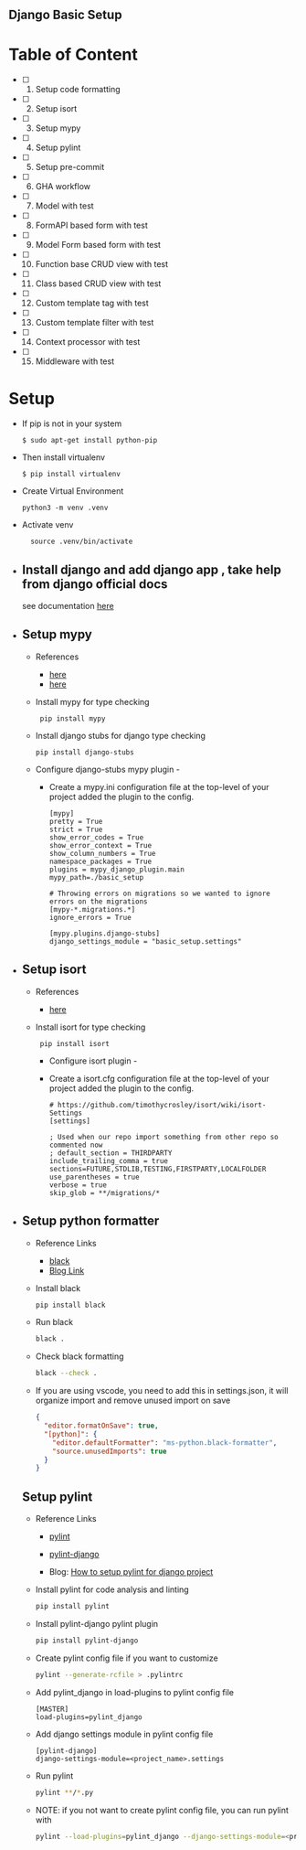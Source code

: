 ## Django Basic Setup

# Table of Content

- [ ] 1. Setup code formatting
- [ ] 2. Setup isort
- [ ] 3. Setup mypy
- [ ] 4. Setup pylint
- [ ] 5. Setup pre-commit
- [ ] 6. GHA workflow
- [ ] 7. Model with test
- [ ] 8. FormAPI based form with test
- [ ] 9. Model Form based form with test
- [ ] 10. Function base CRUD view with test
- [ ] 11. Class based CRUD view with test
- [ ] 12. Custom template tag with test
- [ ] 13. Custom template filter with test
- [ ] 14. Context processor with test
- [ ] 15. Middleware with test

# Setup

- If pip is not in your system
  ```
  $ sudo apt-get install python-pip
  ```
- Then install virtualenv
  ```
  $ pip install virtualenv
  ```
- Create Virtual Environment
  ```
  python3 -m venv .venv
  ```
- Activate venv
  ```
    source .venv/bin/activate
  ```
- ## Install django and add django app , take help from django official docs

  see documentation [here](https://docs.djangoproject.com/en/4.2/intro/tutorial01/)

- ## Setup mypy

  - References

    - [here](https://www.ralphminderhoud.com/blog/django-mypy-check-runs/)
    - [here](https://kracekumar.com/post/type_check_your_django_app/)

  - Install mypy for type checking
    ```
     pip install mypy
    ```
  - Install django stubs for django type checking

    ```
    pip install django-stubs
    ```

  - Configure django-stubs mypy plugin -

    - Create a mypy.ini configuration file at the top-level of your project added the plugin to the config.

      ```
      [mypy]
      pretty = True
      strict = True
      show_error_codes = True
      show_error_context = True
      show_column_numbers = True
      namespace_packages = True
      plugins = mypy_django_plugin.main
      mypy_path=./basic_setup

      # Throwing errors on migrations so we wanted to ignore errors on the migrations
      [mypy-*.migrations.*]
      ignore_errors = True

      [mypy.plugins.django-stubs]
      django_settings_module = "basic_setup.settings"
      ```

- ## Setup isort

  - References

    - [here](https://github.com/timothycrosley/isort/wiki/isort-Settings)

  - Install isort for type checking

    ```
     pip install isort
    ```

    - Configure isort plugin -
    - Create a isort.cfg configuration file at the top-level of your project added the plugin to the config.

      ```
      # https://github.com/timothycrosley/isort/wiki/isort-Settings
      [settings]

      ; Used when our repo import something from other repo so commented now
      ; default_section = THIRDPARTY
      include_trailing_comma = true
      sections=FUTURE,STDLIB,TESTING,FIRSTPARTY,LOCALFOLDER
      use_parentheses = true
      verbose = true
      skip_glob = **/migrations/*
      ```

- ## Setup python formatter

  - Reference Links

    - [black](https://black.readthedocs.io/en/stable/)
    - [Blog Link](https://ctrlzblog.com/how-to-set-up-black-to-automatically-format-your-django-project/)

  - Install black

    ```bash
    pip install black
    ```

  - Run black

    ```bash
    black .
    ```

  - Check black formatting

    ```bash
    black --check .
    ```

  - If you are using vscode, you need to add this in settings.json, it will organize import and remove unused import on save

    ```json
    {
      "editor.formatOnSave": true,
      "[python]": {
        "editor.defaultFormatter": "ms-python.black-formatter",
        "source.unusedImports": true
      }
    }
    ```

  ## Setup pylint

  - Reference Links

    - [pylint](https://github.com/PyCQA/pylint/)

    - [pylint-django](https://github.com/PyCQA/pylint-django/)

    - Blog: [How to setup pylint for django project](https://dkolodzey.medium.com/pylint-django-with-github-actions-2e3ef05dd34a)

  - Install pylint for code analysis and linting

    ```bash
    pip install pylint
    ```

  - Install pylint-django pylint plugin

    ```bash
    pip install pylint-django
    ```

  - Create pylint config file if you want to customize

    ```bash
    pylint --generate-rcfile > .pylintrc
    ```

  - Add pylint_django in load-plugins to pylint config file

    ```text
    [MASTER]
    load-plugins=pylint_django
    ```

  - Add django settings module in pylint config file

    ```text
    [pylint-django]
    django-settings-module=<project_name>.settings
    ```

  - Run pylint

    ```bash
    pylint **/*.py
    ```

  - NOTE: if you not want to create pylint config file, you can run pylint with

    ```bash
    pylint --load-plugins=pylint_django --django-settings-module=<project_name>.settings **/*.py
    ```

